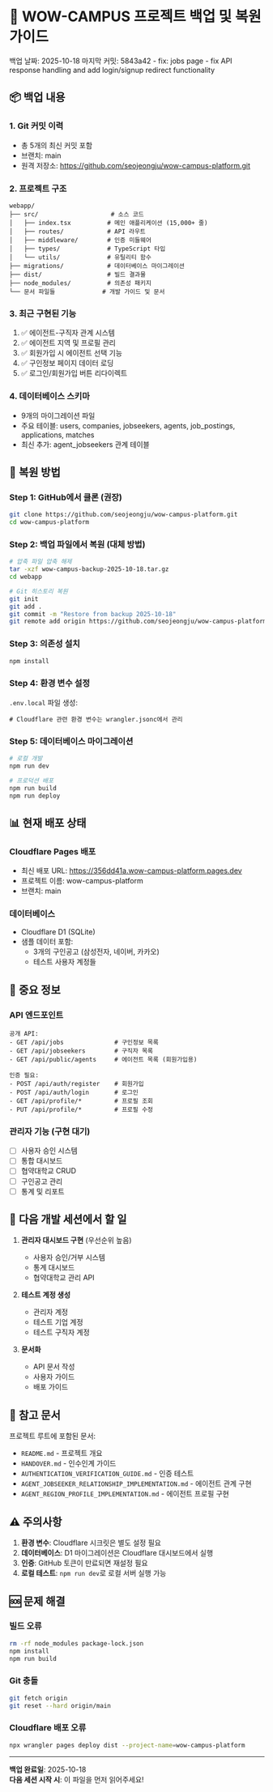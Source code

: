 # 🔄 WOW-CAMPUS 프로젝트 백업 및 복원 가이드

백업 날짜: 2025-10-18
마지막 커밋: 5843a42 - fix: jobs page - fix API response handling and add login/signup redirect functionality

## 📦 백업 내용

### 1. Git 커밋 이력
- 총 5개의 최신 커밋 포함
- 브랜치: main
- 원격 저장소: https://github.com/seojeongju/wow-campus-platform.git

### 2. 프로젝트 구조
```
webapp/
├── src/                    # 소스 코드
│   ├── index.tsx          # 메인 애플리케이션 (15,000+ 줄)
│   ├── routes/            # API 라우트
│   ├── middleware/        # 인증 미들웨어
│   ├── types/             # TypeScript 타입
│   └── utils/             # 유틸리티 함수
├── migrations/            # 데이터베이스 마이그레이션
├── dist/                  # 빌드 결과물
├── node_modules/          # 의존성 패키지
└── 문서 파일들             # 개발 가이드 및 문서
```

### 3. 최근 구현된 기능
1. ✅ 에이전트-구직자 관계 시스템
2. ✅ 에이전트 지역 및 프로필 관리
3. ✅ 회원가입 시 에이전트 선택 기능
4. ✅ 구인정보 페이지 데이터 로딩
5. ✅ 로그인/회원가입 버튼 리다이렉트

### 4. 데이터베이스 스키마
- 9개의 마이그레이션 파일
- 주요 테이블: users, companies, jobseekers, agents, job_postings, applications, matches
- 최신 추가: agent_jobseekers 관계 테이블

## 🔧 복원 방법

### Step 1: GitHub에서 클론 (권장)
```bash
git clone https://github.com/seojeongju/wow-campus-platform.git
cd wow-campus-platform
```

### Step 2: 백업 파일에서 복원 (대체 방법)
```bash
# 압축 파일 압축 해제
tar -xzf wow-campus-backup-2025-10-18.tar.gz
cd webapp

# Git 히스토리 복원
git init
git add .
git commit -m "Restore from backup 2025-10-18"
git remote add origin https://github.com/seojeongju/wow-campus-platform.git
```

### Step 3: 의존성 설치
```bash
npm install
```

### Step 4: 환경 변수 설정
`.env.local` 파일 생성:
```
# Cloudflare 관련 환경 변수는 wrangler.jsonc에서 관리
```

### Step 5: 데이터베이스 마이그레이션
```bash
# 로컬 개발
npm run dev

# 프로덕션 배포
npm run build
npm run deploy
```

## 📊 현재 배포 상태

### Cloudflare Pages 배포
- 최신 배포 URL: https://356dd41a.wow-campus-platform.pages.dev
- 프로젝트 이름: wow-campus-platform
- 브랜치: main

### 데이터베이스
- Cloudflare D1 (SQLite)
- 샘플 데이터 포함:
  - 3개의 구인공고 (삼성전자, 네이버, 카카오)
  - 테스트 사용자 계정들

## 🔑 중요 정보

### API 엔드포인트
```
공개 API:
- GET /api/jobs              # 구인정보 목록
- GET /api/jobseekers        # 구직자 목록  
- GET /api/public/agents     # 에이전트 목록 (회원가입용)

인증 필요:
- POST /api/auth/register    # 회원가입
- POST /api/auth/login       # 로그인
- GET /api/profile/*         # 프로필 조회
- PUT /api/profile/*         # 프로필 수정
```

### 관리자 기능 (구현 대기)
- [ ] 사용자 승인 시스템
- [ ] 통합 대시보드
- [ ] 협약대학교 CRUD
- [ ] 구인공고 관리
- [ ] 통계 및 리포트

## 🚀 다음 개발 세션에서 할 일

1. **관리자 대시보드 구현** (우선순위 높음)
   - 사용자 승인/거부 시스템
   - 통계 대시보드
   - 협약대학교 관리 API

2. **테스트 계정 생성**
   - 관리자 계정
   - 테스트 기업 계정
   - 테스트 구직자 계정

3. **문서화**
   - API 문서 작성
   - 사용자 가이드
   - 배포 가이드

## 📝 참고 문서

프로젝트 루트에 포함된 문서:
- `README.md` - 프로젝트 개요
- `HANDOVER.md` - 인수인계 가이드
- `AUTHENTICATION_VERIFICATION_GUIDE.md` - 인증 테스트
- `AGENT_JOBSEEKER_RELATIONSHIP_IMPLEMENTATION.md` - 에이전트 관계 구현
- `AGENT_REGION_PROFILE_IMPLEMENTATION.md` - 에이전트 프로필 구현

## ⚠️ 주의사항

1. **환경 변수**: Cloudflare 시크릿은 별도 설정 필요
2. **데이터베이스**: D1 마이그레이션은 Cloudflare 대시보드에서 실행
3. **인증**: GitHub 토큰이 만료되면 재설정 필요
4. **로컬 테스트**: `npm run dev`로 로컬 서버 실행 가능

## 🆘 문제 해결

### 빌드 오류
```bash
rm -rf node_modules package-lock.json
npm install
npm run build
```

### Git 충돌
```bash
git fetch origin
git reset --hard origin/main
```

### Cloudflare 배포 오류
```bash
npx wrangler pages deploy dist --project-name=wow-campus-platform
```

---

**백업 완료일**: 2025-10-18  
**다음 세션 시작 시**: 이 파일을 먼저 읽어주세요!

